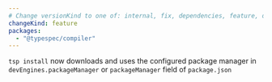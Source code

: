 ```yaml
---
# Change versionKind to one of: internal, fix, dependencies, feature, deprecation, breaking
changeKind: feature
packages:
  - "@typespec/compiler"
---
```


`tsp install` now downloads and uses the configured package manager in `devEngines.packageManager` or `packageManager` field of `package.json`
